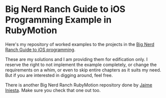 # Big Nerd Ranch Guide to iOS Programming Example in RubyMotion

Here's my repository of worked examples to the projects in the [Big
Nerd Ranch Guide to iOS
programming](http://www.amazon.com/iOS-Programming-Ranch-Guides-ebook/dp/B007OWBAB0/ref=sr_1_1?s=digital-text&ie=UTF8&qid=1338401105&sr=1-1).

These are my solutions and I am providing them for edification only.
I reserve the right to not implement the example completely, or change
the requirements on a whim, or even to skip entire chapters as it
suits my need. But if you are interested in digging around, feel free.

There is another Big Nerd Ranch RubyMotion repository done by [Jaime
Iniesta](//github.com/jaimeiniesta/rubymotion-nerd).  Make sure you
check that one out too.
